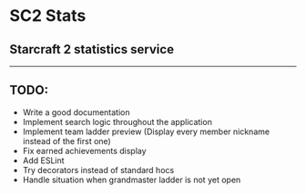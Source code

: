 # SC2 Stats

## Starcraft 2 statistics service

---

## TODO:

-   Write a good documentation
-   Implement search logic throughout the application
-   Implement team ladder preview (Display every member nickname instead of the first one)
-   Fix earned achievements display
-   Add ESLint
-   Try decorators instead of standard hocs
-   Handle situation when grandmaster ladder is not yet open

